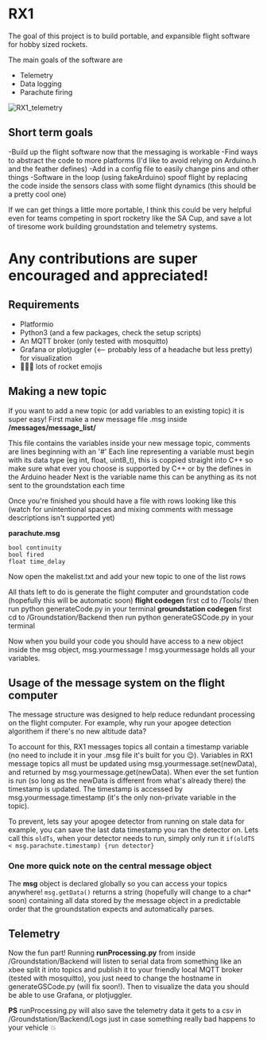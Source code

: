 # RX1

The goal of this project is to build portable, and expansible flight software for hobby sized rockets.

The main goals of the software are

- Telemetry
- Data logging 
- Parachute firing


![RX1_telemetry](https://user-images.githubusercontent.com/47725944/147862830-8f2830b0-9bee-4732-97de-6765282f4972.gif)

## Short term goals

-Build up the flight software now that the messaging is workable
-Find ways to abstract the code to more platforms (I'd like to avoid relying on Arduino.h and the feather defines)
-Add in a config file to easily change pins and other things
-Software in the loop (using fakeArduino) spoof flight by replacing the code inside the sensors class with some flight dynamics (this should be a pretty cool one)

If we can get things a little more portable, I think this could be very helpful even for teams competing in sport rocketry like the SA Cup, and save a lot of tiresome work building groundstation and telemetry systems. 
# Any contributions are super encouraged and appreciated!

## Requirements 
- Platformio
- Python3 (and a few packages, check the setup scripts)
- An MQTT broker (only tested with mosquitto)
- Grafana or plotjuggler (<-- probably less of a headache but less pretty) for visualization
- 🚀🚀🚀 lots of rocket emojis

## Making a new topic 
If you want to add a new topic (or add variables to an existing topic) it is super easy!
First make a new message file <yourmessage>.msg inside **/messages/message_list/**
  
This file contains the variables inside your new message topic, comments are lines beginning with an '#'
Each line representing a variable must begin with its data type (eg int, float, uint8_t), this is coppied straight into C++ so make sure what ever you choose is supported by C++ or by the defines in the Arduino header
Next is the variable name this can be anything as its not sent to the groundstation each time

Once you're finished you should have a file with rows looking like this (watch for unintentional spaces and mixing comments with message descriptions isn't supported yet)
 
  **parachute.msg**
  ```
  bool continuity
  bool fired
  float time_delay
  ```
Now open the makelist.txt and add your new topic to one of the list rows

All thats left to do is generate the flight computer and groundstation code (hopefully this will be automatic soon)
**flight codegen**
  first cd to /Tools/ 
  then run python generateCode.py in your terminal
**groundstation codegen**
  first cd to /Groundstation/Backend 
  then run python generateGSCode.py in your terminal
  
Now when you build your code you should have access to a new object inside the msg object, msg.yourmessage !
msg.yourmessage holds all your variables.
  
## Usage of the message system on the flight computer
The message structure was designed to help reduce redundant processing on the flight computer. 
For example, why run your apogee detection algorithem if there's no new altitude data? 

To account for this, RX1 messages topics all contain a timestamp variable (no need to include it in your .msg file it's built for you 😉). 
Variables in RX1 message topics all must be updated using msg.yourmessage.set<variable>(newData), and returned by msg.yourmessage.get<variable>(newData). 
When ever the set funtion is run (so long as the newData is different from what's already there) the timestamp is updated.
The timestamp is accessed by msg.yourmessage.timestamp (it's the only non-private variable in the topic).

To prevent, lets say your apogee detector from running on stale data for example, you can save the last data timestamp you ran the detector on.
Lets call this ```oldTs```, when your detector needs to run, simply only run it ```if(oldTS < msg.parachute.timestamp) {run detector}```
                                                                                                                   
### One more quick note on the central message object
The **msg** object is declared globally so you can access your topics anywhere!
```msg.getData()``` returns a string (hopefully will change to a char* soon) containing all data stored by the message object in a predictable order that the groundstation expects and automatically parses.
                                                                                                                      
                                                                                                                      
                                                                                                                      
## Telemetry 
Now the fun part! Running **runProcessing.py** from inside /Groundstation/Backend will listen to serial data from something like an xbee split it into topics and publish it to your friendly local MQTT broker (tested with mosquitto), you just need to change the hostname in generateGSCode.py (will fix soon!). 
Then to visualize the data you should be able to use Grafana, or plotjuggler.
                                                                                                                      
**PS** runProcessing.py will also save the telemetry data it gets to a csv in /Groundstation/Backend/Logs just in case something really bad happens to your vehicle 💥                                                                                                                  
                                                                                                                      
                                                                                                                      
                                                                                                                    
                                                                            
  

  
  
